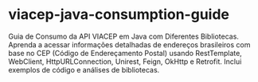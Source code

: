 # viacep-java-consumption-guide
Guia de Consumo da API VIACEP em Java com Diferentes Bibliotecas. Aprenda a acessar informações detalhadas de endereços brasileiros com base no CEP (Código de Endereçamento Postal) usando RestTemplate, WebClient, HttpURLConnection, Unirest, Feign, OkHttp e Retrofit. Inclui exemplos de código e análises de bibliotecas.
